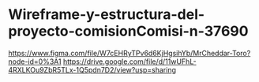 # Wireframe-y-estructura-del-proyecto-comisionComisi-n-37690
https://www.figma.com/file/W7cEHRyTPv6d6KjHgsihYb/MrCheddar-Toro?node-id=0%3A1
https://drive.google.com/file/d/11wUFhL-4RXLKOu9ZbR5TLx-1Q5pdn7D2/view?usp=sharing
